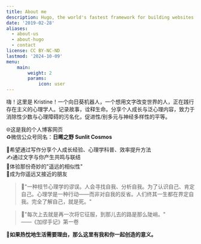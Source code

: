 ```yaml
---
title: About me
description: Hugo, the world's fastest framework for building websites
date: '2019-02-28'
aliases:
  - about-us
  - about-hugo
  - contact
license: CC BY-NC-ND
lastmod: '2024-10-09'
menu:
    main: 
        weight: 2
        params:
            icon: user
---
```

嗨！这里是 Kristine！一个向日葵机器人，一个想用文字改变世界的人，正在践行存在主义的心理学人。记录故事，诠释生命。分享个人成长与泛心理内容，致力于消除性少数与心理障碍的污名化，促进性/别多元与神经多样性的平等。

🌐这是我的个人博客网页  
♻️微信公众号同名：**日晞之野 Sunlit Cosmos**

🧠希望通过写作分享个人成长经验、心理学科普、效率提升方法  
✍️通过文字与你产生共鸣与联结  
🙌体验那份奇妙的"遥远的相似性"  
🤗成为你遥远又接近的朋友

>  🏃‍"一种枝节心理学的谬误。人会寻找自我、分析自我。为了认识自己、肯定自己。心理学是一种行动——而非对自我的反省。人们终其一生都在界定自我。完全了解自己，就是死。"  
  
>  🧗‍"每次上去就是再一次将它征服，到那儿去的路是那么陡峭。"  
> ——《加缪手记》第一卷  


**🤗如果热忱地生活需要理由，那么这里有我和你一起创造的意义。**